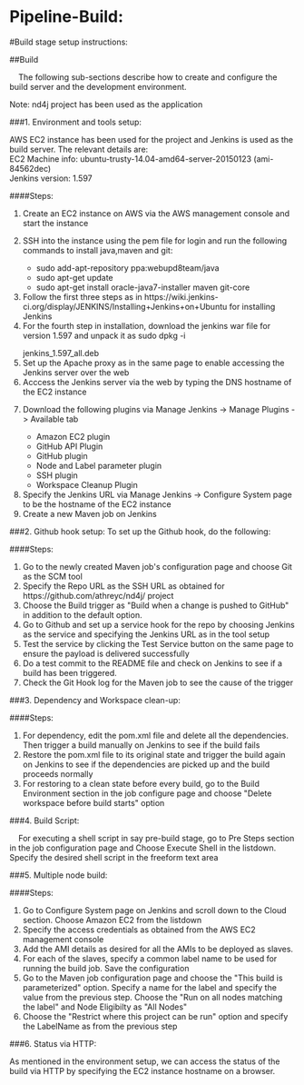 # Pipeline-Build: 

#Build stage setup instructions:


##Build


&nbsp;&nbsp;&nbsp;&nbsp;The following sub-sections describe how to create and configure the build server and the development environment.

Note: nd4j project has been used as the application  

###1. Environment and tools setup:

AWS EC2 instance has been used for the project and Jenkins is used as the build server. The relevant details are:  
EC2 Machine info: ubuntu-trusty-14.04-amd64-server-20150123 (ami-84562dec)  
Jenkins version: 1.597  

####Steps:
<ol>
<li> Create an EC2 instance on AWS via the AWS management console and start the instance </li>
<li> <p> SSH into the instance using the pem file for login and run the following commands to install java,maven and git: </p> 
<ul>
<li> sudo add-apt-repository ppa:webupd8team/java  </li>
<li> sudo apt-get update  </li>
<li> sudo apt-get install oracle-java7-installer maven git-core </li>
</ul>
</li>
<li> Follow the first three steps as in https://wiki.jenkins-ci.org/display/JENKINS/Installing+Jenkins+on+Ubuntu for installing Jenkins </li>
<li> For the fourth step in installation, download the jenkins war file for version 1.597 and unpack it as sudo dpkg -i </p>  jenkins_1.597_all.deb </li>
<li> Set up the Apache proxy as in the same page to enable accessing the Jenkins server over the web </li>
<li> Acccess the Jenkins server via the web by typing the DNS hostname of the EC2 instance </li></li>
<li> <p> Download the following plugins via Manage Jenkins -> Manage Plugins -> Available tab  </p>
<ul>
<li> Amazon EC2 plugin  </li>
<li> GitHub API Plugin  </li>
<li> GitHub plugin   </li>
<li> Node and Label parameter plugin   </li>
<li> SSH plugin   </li>
<li> Workspace Cleanup Plugin  </li>
</ul>
</li>
<li> Specify the Jenkins URL via Manage Jenkins -> Configure System page to be the hostname of the EC2 instance </li>
<li> Create a new Maven job on Jenkins  </li>
</ol>  

###2. Github hook setup:
To set up the Github hook, do the following:  

####Steps:
<ol>
<li> Go to the newly created Maven job's configuration page and choose Git as the SCM tool </li>
<li> Specify the Repo URL as the SSH URL as obtained for https://github.com/athreyc/nd4j/ project </li>
<li> Choose the Build trigger as "Build when a change is pushed to GitHub" in addition to the default option. </li>
<li> Go to Github and set up a service hook for the repo by choosing Jenkins as the service and specifying the Jenkins URL as in the tool setup </li>
<li> Test the service by clicking the Test Service button on the same page to ensure the payload is delivered successfully </li>
<li> Do a test commit to the README file and check on Jenkins to see if a build has been triggered. </li>
<li> Check the Git Hook log for the Maven job to see the cause of the trigger </li>
</ol>  

###3. Dependency and Workspace clean-up:

####Steps:   

<ol>
<li> For dependency, edit the pom.xml file and delete all the dependencies. Then trigger a build manually on Jenkins to see if the build fails </li>
<li> Restore the pom.xml file to its original state and trigger the build again on Jenkins to see if the dependencies are picked up and the build proceeds normally </li>  
<li> For restoring to a clean state before every build, go to the Build Environment section in the job configure page and choose "Delete workspace before build starts" option </li>  
</ol>   

###4. Build Script:


&nbsp;&nbsp;&nbsp;&nbsp;For executing a shell script in say pre-build stage, go to Pre Steps section in the job configuration page and Choose Execute Shell in the listdown. Specify the desired shell script in the freeform text area </p>   

###5. Multiple node build:   

####Steps:   

<ol>
<li> Go to Configure System page on Jenkins and scroll down to the Cloud section. Choose Amazon EC2 from the listdown </li>
<li> Specify the access credentials as obtained from the AWS EC2 management console </li>
<li> Add the AMI details as desired for all the AMIs to be deployed as slaves. </li>
<li> For each of the slaves, specify a common label name to be used for running the build job. Save the configuration  </li>
<li> Go to the Maven job configuration page and choose the "This build is parameterized" option. Specify a name for the label and specify the value from the previous step. Choose the "Run on all nodes matching the label" and Node Eligibilty as "All Nodes" </li>
<li> Choose the "Restrict where this project can be run" option and specify the LabelName as from the previous step </li>
</ol>

###6. Status via HTTP:   

As mentioned in the environment setup, we can access the status of the build via HTTP by specifying the EC2 instance hostname on a browser.















